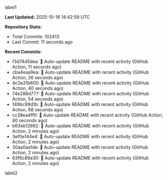
label1 
<!-- ACTIVITY_START -->
**Last Updated:** 2025-10-16 14:42:59 UTC

**Repository Stats:**
- Total Commits: 102413
- Last Commit: 11 seconds ago

**Recent Commits:**
- f3d74d5dea: 🤖 Auto-update README with recent activity (GitHub Action, 11 seconds ago)
- cba4eaa9ea: 🤖 Auto-update README with recent activity (GitHub Action, 26 seconds ago)
- 4c3a31b600: 🤖 Auto-update README with recent activity (GitHub Action, 40 seconds ago)
- 74e288d777: 🤖 Auto-update README with recent activity (GitHub Action, 54 seconds ago)
- 149bc99d1b: 🤖 Auto-update README with recent activity (GitHub Action, 68 seconds ago)
- cc38ea4ff0: 🤖 Auto-update README with recent activity (GitHub Action, 80 seconds ago)
- b63eb12892: 🤖 Auto-update README with recent activity (GitHub Action, 2 minutes ago)
- 3ef0e144e4: 🤖 Auto-update README with recent activity (GitHub Action, 2 minutes ago)
- 30aa0aa1de: 🤖 Auto-update README with recent activity (GitHub Action, 2 minutes ago)
- 63f6c89a30: 🤖 Auto-update README with recent activity (GitHub Action, 2 minutes ago)
<!-- ACTIVITY_END -->

label2
